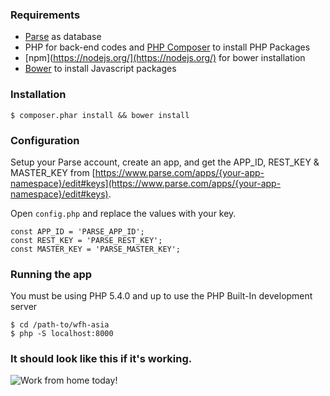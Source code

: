 ### Requirements
- [Parse](http://parse.com) as database
- PHP for back-end codes and [PHP Composer](https://getcomposer.org/download/) to install PHP Packages
- [npm](https://nodejs.org/](https://nodejs.org/) for bower installation
- [Bower](http://bower.io/) to install Javascript packages

### Installation
 
```$ composer.phar install && bower install ```

### Configuration

Setup your Parse account, create an app, and get the APP_ID, REST_KEY & MASTER_KEY from [https://www.parse.com/apps/{your-app-namespace}/edit#keys](https://www.parse.com/apps/{your-app-namespace}/edit#keys).

Open ```config.php``` and replace the values with your key.

```
const APP_ID = 'PARSE_APP_ID';
const REST_KEY = 'PARSE_REST_KEY';
const MASTER_KEY = 'PARSE_MASTER_KEY';
```

### Running the app

You must be using PHP 5.4.0 and up to use the PHP Built-In development server

```
$ cd /path-to/wfh-asia
$ php -S localhost:8000
```

### It should look like this if it's working.

![Work from home today!](screenshot.png)